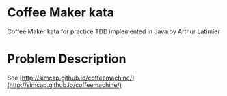 # Coffee Maker kata
Coffee Maker kata for practice TDD implemented in Java by Arthur Latimier

# Problem Description
See [http://simcap.github.io/coffeemachine/](http://simcap.github.io/coffeemachine/)
